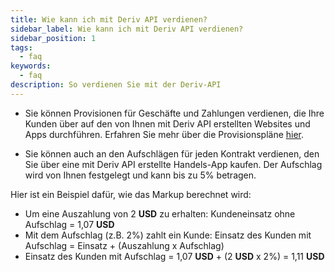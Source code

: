 ```yaml
---
title: Wie kann ich mit Deriv API verdienen?
sidebar_label: Wie kann ich mit Deriv API verdienen?
sidebar_position: 1
tags:
  - faq
keywords:
  - faq
description: So verdienen Sie mit der Deriv-API
---
```


- Sie können Provisionen für Geschäfte und Zahlungen verdienen, die Ihre Kunden über
  auf den von Ihnen mit Deriv API erstellten Websites und Apps durchführen. Erfahren Sie mehr über die
  Provisionspläne [hier](https://deriv.com/partners/affiliate-ib).

- Sie können auch an den Aufschlägen für jeden Kontrakt verdienen, den Sie über eine mit Deriv API erstellte Handels-App
  kaufen. Der Aufschlag wird von Ihnen festgelegt und kann
  bis zu 5% betragen.

Hier ist ein Beispiel dafür, wie das Markup berechnet wird:

- Um eine Auszahlung von 2 **USD** zu erhalten: Kundeneinsatz ohne Aufschlag = 1,07 **USD**
- Mit dem Aufschlag (z.B. 2%) zahlt ein Kunde: Einsatz des Kunden mit Aufschlag =
  Einsatz + (Auszahlung x Aufschlag)
- Einsatz des Kunden mit Aufschlag = 1,07 **USD** + (2 **USD** x 2%) = 1,11 **USD**
